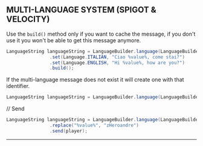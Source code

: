 ## MULTI-LANGUAGE SYSTEM  (SPIGOT & VELOCITY)

Use the `build()` method only if you want to cache the message, if you don't use it you won't be able to get this message anymore.
```java
LanguageString languageString = LanguageBuilder.language(LanguageBuilder.identifier(this, "hi-user"))
                .set(Language.ITALIAN, "Ciao %value%, come stai?")
                .set(Language.ENGLISH, "Hi %value%, how are you?")
                .build();
```

If the multi-language message does not exist it will create one with that identifier.
$~$
```java
LanguageString languageString = LanguageBuilder.language(LanguageBuilder.identifier(this, "hi-user"));
```

// Send
```java
LanguageString languageString = LanguageBuilder.language(LanguageBuilder.identifier(this, "hi-user"))
                .replace("%value%", "zHeroandre")
                .send(player);
```

----
